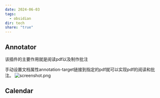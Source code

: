 ```yaml
---
date: 2024-06-03
tags:
  - obsidian
dir: tech
share: "true"
---
```


## Annotator
该插件的主要作用就是阅读pdf以及制作批注

手动设置文档属性annotation-target链接到指定的pdf就可以实现pdf的阅读和批注。
![screenshot.png](screenshot.png)

## Calendar
